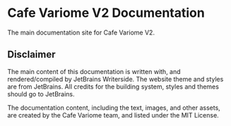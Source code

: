 # Cafe Variome V2 Documentation

The main documentation site for Cafe Variome V2.

## Disclaimer

The main content of this documentation is written with, and rendered/compiled by JetBrains Writerside. The website theme and styles are from JetBrains. All credits for the building system, styles and themes should go to JetBrains.

The documentation content, including the text, images, and other assets, are created by the Cafe Variome team, and listed under the MIT License.
